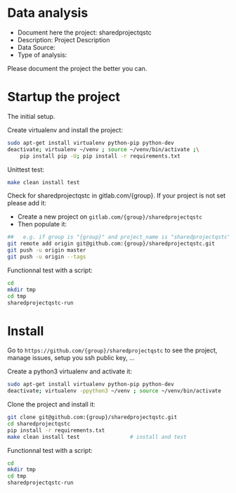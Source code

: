 # Data analysis
- Document here the project: sharedprojectqstc
- Description: Project Description
- Data Source:
- Type of analysis:

Please document the project the better you can.

# Startup the project

The initial setup.

Create virtualenv and install the project:
```bash
sudo apt-get install virtualenv python-pip python-dev
deactivate; virtualenv ~/venv ; source ~/venv/bin/activate ;\
    pip install pip -U; pip install -r requirements.txt
```

Unittest test:
```bash
make clean install test
```

Check for sharedprojectqstc in gitlab.com/{group}.
If your project is not set please add it:

- Create a new project on `gitlab.com/{group}/sharedprojectqstc`
- Then populate it:

```bash
##   e.g. if group is "{group}" and project_name is "sharedprojectqstc"
git remote add origin git@github.com:{group}/sharedprojectqstc.git
git push -u origin master
git push -u origin --tags
```

Functionnal test with a script:

```bash
cd
mkdir tmp
cd tmp
sharedprojectqstc-run
```

# Install

Go to `https://github.com/{group}/sharedprojectqstc` to see the project, manage issues,
setup you ssh public key, ...

Create a python3 virtualenv and activate it:

```bash
sudo apt-get install virtualenv python-pip python-dev
deactivate; virtualenv -ppython3 ~/venv ; source ~/venv/bin/activate
```

Clone the project and install it:

```bash
git clone git@github.com:{group}/sharedprojectqstc.git
cd sharedprojectqstc
pip install -r requirements.txt
make clean install test                # install and test
```
Functionnal test with a script:

```bash
cd
mkdir tmp
cd tmp
sharedprojectqstc-run
```
